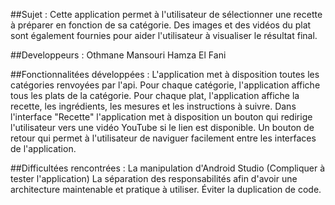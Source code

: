 ##Sujet :
Cette application permet à l'utilisateur de sélectionner une recette à préparer en fonction de sa catégorie.
Des images et des vidéos du plat sont également fournies pour aider l'utilisateur à visualiser le résultat final.

##Developpeurs :
Othmane Mansouri
Hamza El Fani

##Fonctionnalitées développées :
L'application met à disposition toutes les catégories renvoyées par l'api.
Pour chaque catégorie, l'application affiche tous les plats de la catégorie.
Pour chaque plat, l'application affiche la recette, les ingrédients, les mesures et les instructions à suivre.
Dans l'interface "Recette" l'application met à disposition un bouton qui redirige l'utilisateur vers une vidéo YouTube si le lien est disponible.
Un bouton de retour qui permet à l'utilisateur de naviguer facilement entre les interfaces de l'application.


##Difficultées rencontrées :
La manipulation d'Android Studio (Compliquer à tester l'application)
La séparation des responsabilités afin d'avoir une architecture maintenable et pratique à utiliser.
Éviter la duplication de code.
